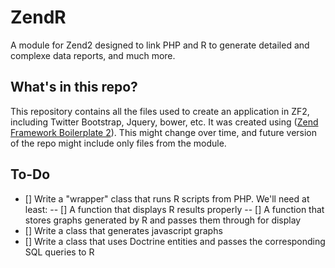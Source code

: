 ZendR
================

A module for Zend2 designed to link PHP and R to generate detailed and complexe data reports, and much more.

What's in this repo?
-------------------

This repository contains all the files used to create an application in ZF2, including Twitter Bootstrap, Jquery, bower, etc.
It was created using ([Zend Framework Boilerplate 2](https://github.com/michael-romer/zfb2)). This might change over time, and future version of the repo might include only files from the module.

To-Do
-----
- [] Write a "wrapper" class that runs R scripts from PHP. We'll need at least:
	-- [] A function that displays R results properly
	-- [] A function that stores graphs generated by R and passes them through for display
- [] Write a class that generates javascript graphs
- [] Write a class that uses Doctrine entities and passes the corresponding SQL queries to R
